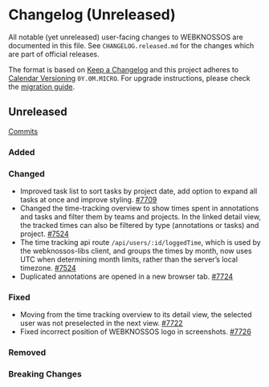 # Changelog (Unreleased)

All notable (yet unreleased) user-facing changes to WEBKNOSSOS are documented in this file.
See `CHANGELOG.released.md` for the changes which are part of official releases.

The format is based on [Keep a Changelog](http://keepachangelog.com/en/1.0.0/)
and this project adheres to [Calendar Versioning](http://calver.org/) `0Y.0M.MICRO`.
For upgrade instructions, please check the [migration guide](MIGRATIONS.released.md).

## Unreleased
[Commits](https://github.com/scalableminds/webknossos/compare/24.04.0...HEAD)

### Added

### Changed
- Improved task list to sort tasks by project date, add option to expand all tasks at once and improve styling. [#7709](https://github.com/scalableminds/webknossos/pull/7709)
- Changed the time-tracking overview to show times spent in annotations and tasks and filter them by teams and projects. In the linked detail view, the tracked times can also be filtered by type (annotations or tasks) and project. [#7524](https://github.com/scalableminds/webknossos/pull/7524)
- The time tracking api route `/api/users/:id/loggedTime`, which is used by the webknossos-libs client, and groups the times by month, now uses UTC when determining month limits, rather than the server’s local timezone. [#7524](https://github.com/scalableminds/webknossos/pull/7524)
- Duplicated annotations are opened in a new browser tab. [#7724](https://github.com/scalableminds/webknossos/pull/7724)

### Fixed
- Moving from the time tracking overview to its detail view, the selected user was not preselected in the next view. [#7722](https://github.com/scalableminds/webknossos/pull/7722)
- Fixed incorrect position of WEBKNOSSOS logo in screenshots. [#7726](https://github.com/scalableminds/webknossos/pull/7726)

### Removed

### Breaking Changes
